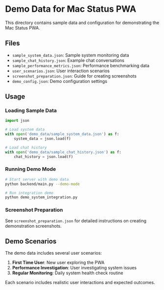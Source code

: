 # Demo Data for Mac Status PWA

This directory contains sample data and configuration for demonstrating the Mac Status PWA.

## Files

- `sample_system_data.json`: Sample system monitoring data
- `sample_chat_history.json`: Example chat conversations
- `sample_performance_metrics.json`: Performance benchmarking data
- `user_scenarios.json`: User interaction scenarios
- `screenshot_preparation.json`: Guide for creating screenshots
- `demo_config.json`: Demo configuration settings

## Usage

### Loading Sample Data

```python
import json

# Load system data
with open('demo_data/sample_system_data.json') as f:
    system_data = json.load(f)

# Load chat history
with open('demo_data/sample_chat_history.json') as f:
    chat_history = json.load(f)
```

### Running Demo Mode

```bash
# Start server with demo data
python backend/main.py --demo-mode

# Run integration demo
python demo_system_integration.py
```

### Screenshot Preparation

See `screenshot_preparation.json` for detailed instructions on creating demonstration screenshots.

## Demo Scenarios

The demo data includes several user scenarios:

1. **First Time User**: New user exploring the PWA
2. **Performance Investigation**: User investigating system issues
3. **Regular Monitoring**: Daily system health check routine

Each scenario includes realistic user interactions and expected outcomes.
